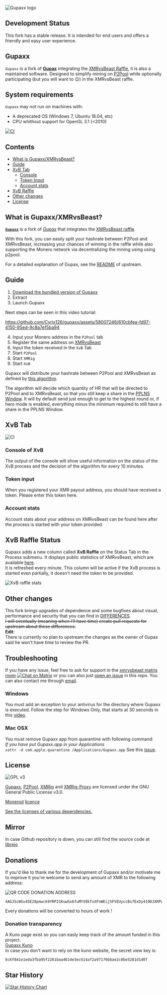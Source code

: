 ![Gupaxx logo](assets/images/banner.png)

## Development Status
This fork has a stable release. 
It is intended for end users and offers a friendly and easy user experience.

## Gupaxx
`Gupaxx` is a fork of [**Gupax**](https://github.com/hinto-janai/gupax) integrating the [XMRvsBeast Raffle](https://xmrvsbeast.com), it is also a maintained software. Designed to simplify mining on [P2Pool](https://www.getmonero.org/2021/10/05/p2pool-released.html) while optionally participating (but you will want to 😉) in the XMRvsBeast raffle. 

## System requirements
`Gupaxx` may not run on machines with:
- A deprecated OS (Windows 7, Ubuntu 18.04, etc)
- CPU whithout support for OpenGL 3.1 (<2010)

[![CI](https://github.com/cyrix126/gupaxx/actions/workflows/ci.yml/badge.svg)](https://github.com/cyrix126/gupaxx/actions/workflows/ci.yml)

## Contents
* [What is Gupaxx/XMRvsBeast?](#what-is-gupaxxxmrvsbeast)  
* [Guide](#guide) 
* [XvB Tab](#xvb-tab) 
	- [Console](#console-of-xvb) 
	- [Token Input](#token-input) 
	- [Account stats](#account-stats) 
* [XvB Raffle](#xvb-raffle-status) 
* [Other changes](#other-changes) 
* [License](#license) 

## What is Gupaxx/XMRvsBeast?
[**`Gupaxx`**](https://getmonero.org) is a fork of [*Gupax*](https://github.com/hinto-janai/gupax) that integrates the [XMRvsBeast raffle](https://xmrvsbeast.com).

With this fork, you can easily split your hashrate between P2Pool and XMRvsBeast, increasing your chances of winning in the raffle while also supporting the Monero network via decentralizing the mining using using p2pool.

For a detailed explanation of Gupax, see the [README](https://github.com/hinto-janai/gupax) of upstream.


## Guide
1. [Download the bundled version of Gupaxx](https://github.com/Cyrix126/gupaxx/releases)
2. Extract
3. Launch Gupaxx

Next steps can be seen in this video tutorial:

https://github.com/Cyrix126/gupaxx/assets/58007246/610cbfea-fd97-4150-95ed-9c8a7ef5ba94



4. Input your Monero address in the `P2Pool` tab
5. Register the same address on [XMRvsBeast](https://xmrvsbeast.com)
6. Input the token received in the `XvB` Tab
6. Start `P2Pool`
7. Start `XMRig`
8. Start `XvB`

Gupaxx will distribute your hashrate between P2Pool and XMRvsBeast as defined by [this algorithm](NOTES_ALGORITHM.md).

The algorithm will decide which quantity of HR that will be directed to P2Pool and to XMRvsBeast, so that you still keep a share in the [PPLNS Window](https://github.com/SChernykh/p2pool#how-payouts-work-in-p2pool). 
It will by default send just enough to get to the highest round or, if hero mode is enabled, everything minus the minimum required to still have a share in the PPLNS Window.
</div>

## XvB Tab
![CI](assets/images/xvb_tab.png)
### Console of XvB
The output of the console will show useful information on the status of the XvB process and the decision of the algorithm for every 10 minutes.
### Token input
When you registered your XMR payout address, you should have received a token. Please enter this token here.
### Account stats
Account stats about your address on XMRvsBeast can be found here after the process is started with your token provided.


## XvB Raffle Status
Gupaxx adds a new column called **XvB Raffle** on the Status Tab in the Process submenu. It displays public statistics of XMRvsBeast, which are available [here](https://xmrvsbeast.com/p2pool).  
It is refreshed every minute.
This column will be active if the XvB process is started even partially, it doesn't need the token to be provided.

![XvB raffle stats](assets/images/xvb_raffle_stats.png)


## Other changes
This fork brings upgrades of dependence and some bugfixes about visual, performance and security that you can find in [DIFFERENCES](DIFFERENCES.md).  
~~I will eventually (meaning when I'll have time) create pull requests for upstream about these differences.~~  
**Edit**:  
There is currently no plan to upstream the changes as the owner of Gupax said he won't have time to review the PR.


## Troubleshooting
If you have any issue, feel free to ask for support in the [xmrvsbeast matrix room](#xmrvsbeast:monero.social) [![Chat on Matrix](https://matrix.to/img/matrix-badge.svg)](https://matrix.to/#/#xmrvsbeast:monero.social) or you can also just [open an issue](https://github.com/Cyrix126/gupaxx/issues/new/choose) in this repo. You can also contact me through [email](mailto:gupaxx@baermail.fr).
### Windows
You must add an exception to your antivirus for the directory where Gupaxx is executed. Follow the step for Windows Only, that starts at 30 seconds in this [video](https://user-images.githubusercontent.com/101352116/207978455-6ffdc0cc-204c-4594-9a2f-e10c505745bc.mp4).
### Mac OSX
You must remove Gupaxx app from quarantine with following command:  
*If you have put Gupaxx.app in your Applications*  
`xattr -d com.apple.quarantine /Applications/Gupaxx.app`
See this [issue](https://github.com/hinto-janai/gupax/issues/51).


## License

![GPL v3](assets/images/gplv3-with-text-136x68.png)

[Gupaxx](https://github.com/cyrix126/gupax/blob/master/LICENSE), [P2Pool](https://github.com/SChernykh/p2pool/blob/master/LICENSE), [XMRig](https://github.com/xmrig/xmrig/blob/master/LICENSE) and [XMRig-Proxy](https://github.com/xmrig/xmrig-proxy/blob/master/LICENSE) are licensed under the GNU General Public License v3.0.

[Monerod](https://github.com/monero-project/monero) [licence](https://github.com/monero-project/monero?tab=License-1-ov-file)

[See the licenses of various dependencies.](https://github.com/Cyrix126/gupaxx/blob/master/Cargo.toml)

## Mirror
In case Github repository is down, you can still find the source code at [librejo](https://librejo.monerodevs.org/Ecosystem/gupaxx)

## Donations
If you'd like to thank me for the development of Gupaxx and/or motivate me to improve it you're welcome to send any amount of XMR to the following address:

![QR CODE DONATION ADDRESS](assets/donation_qr.png)
```
4AGJScWSv45E28pmwck9YRP21KuwGx6fuMYV9kTxXFnWEij5FVEUyccBs7ExDy419DJXRPw3u57TH5BaGbsHTdnf6SvY5p5
```

Every donations will be converted to hours of work !

### Donation transparency

A Kuno page exist so you can easly keep track of the amount funded in this project.  
[Gupaxx Kuno](https://kuno.anne.media/fundraiser/dsrr/)  
In case you don't want to rely on the kuno website, the secret view key is:  

```
6c6f841e1eda3fba95f2261baa4614e3ec614af2a97176bbae2c0be5281d1d0f
```

## Star History

[![Star History Chart](https://api.star-history.com/svg?repos=Cyrix126/gupaxx&type=Date)](https://www.star-history.com/#Cyrix126/gupaxx&Date)